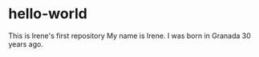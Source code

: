 # hello-world
This is Irene's first repository
My name is Irene. I was born in Granada 30 years ago. 
